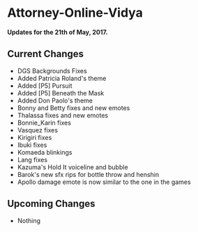 # Attorney-Online-Vidya
__Updates for the 21th of May, 2017.__

## Current Changes
* DGS Backgrounds Fixes
* Added Patricia Roland's theme
* Added [P5] Pursuit  
* Added [P5] Beneath the Mask
* Added Don Paolo's theme  
* Bonny and Betty fixes and new emotes  
* Thalassa fixes and new emotes  
* Bonnie_Karin fixes  
* Vasquez fixes  
* Kirigiri fixes  
* Ibuki fixes  
* Komaeda blinkings  
* Lang fixes  
* Kazuma's Hold It voiceline and bubble  
* Barok's new sfx rips for bottle throw and henshin  
* Apollo damage emote is now similar to the one in the games  

## Upcoming Changes
* Nothing
